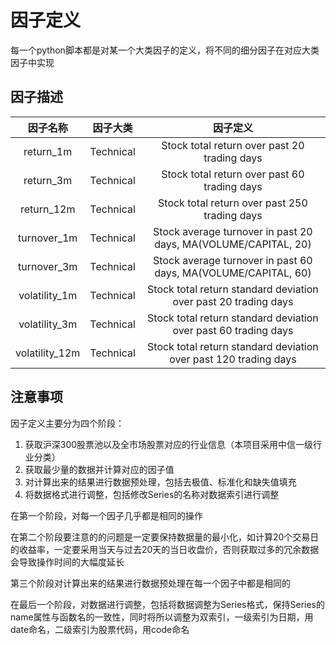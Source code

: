 # 因子定义

每一个python脚本都是对某一个大类因子的定义，将不同的细分因子在对应大类因子中实现

## 因子描述

| 因子名称 | 因子大类 | 因子定义 |
|:---:|:---:|:---:|
| return_1m | Technical | Stock total return over past 20 trading days |
| return_3m | Technical | Stock total return over past 60 trading days |
| return_12m | Technical | Stock total return over past 250 trading days |
| turnover_1m | Technical | Stock average turnover in past 20 days, MA(VOLUME/CAPITAL, 20) |
| turnover_3m | Technical | Stock average turnover in past 60 days, MA(VOLUME/CAPITAL, 60) |
| volatility_1m | Technical | Stock total return standard deviation over past 20 trading days |
| volatility_3m | Technical | Stock total return standard deviation over past 60 trading days |
| volatility_12m | Technical | Stock total return standard deviation over past 120 trading days |

## 注意事项

因子定义主要分为四个阶段：

1. 获取沪深300股票池以及全市场股票对应的行业信息（本项目采用中信一级行业分类）
2. 获取最少量的数据并计算对应的因子值
3. 对计算出来的结果进行数据预处理，包括去极值、标准化和缺失值填充
4. 将数据格式进行调整，包括修改Series的名称对数据索引进行调整

在第一个阶段，对每一个因子几乎都是相同的操作

在第二个阶段要注意的的问题是一定要保持数据量的最小化，如计算20个交易日的收益率，一定要采用当天与过去20天的当日收盘价，否则获取过多的冗余数据会导致操作时间的大幅度延长

第三个阶段对计算出来的结果进行数据预处理在每一个因子中都是相同的

在最后一个阶段，对数据进行调整，包括将数据调整为Series格式，保持Series的name属性与函数名的一致性，同时将所以调整为双索引，一级索引为日期，用date命名，二级索引为股票代码，用code命名
